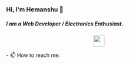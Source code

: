 ### Hi, I'm Hemanshu 👋     

<h5> I am a Web Developer / Electronics Enthusiast.</h5>
<p align='center'>
<a href="https://www.linkedin.com/in/hemanshukhodiyar/"><img height="30" src="https://github.com/hemanshuEng/hemanshuEng/assets/icon/linkedin.png?raw=true"></a>
</p>
- 📫 How to reach me:
<!--
**hemanshuEng/hemanshuEng** is a ✨ _special_ ✨ repository because its `README.md` (this file) appears on your GitHub profile.

Here are some ideas to get you started:

- 🔭 I’m currently working on ...
- 🌱 I’m currently learning ...
- 👯 I’m looking to collaborate on ...
- 🤔 I’m looking for help with ...
- 💬 Ask me about ...
- 📫 How to reach me: ...
- 😄 Pronouns: ...
- ⚡ Fun fact: ...
-->
